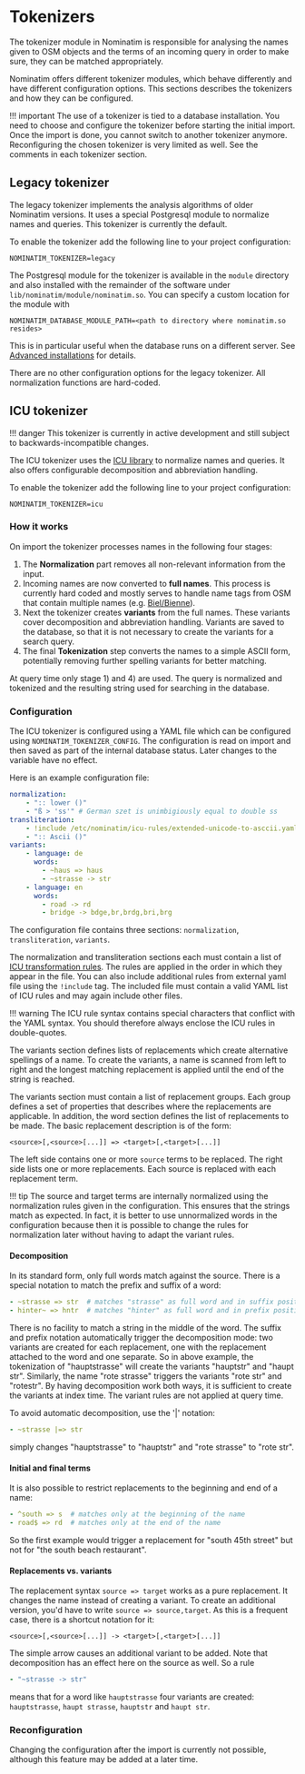 # Tokenizers

The tokenizer module in Nominatim is responsible for analysing the names given
to OSM objects and the terms of an incoming query in order to make sure, they
can be matched appropriately.

Nominatim offers different tokenizer modules, which behave differently and have
different configuration options. This sections describes the tokenizers and how
they can be configured.

!!! important
    The use of a tokenizer is tied to a database installation. You need to choose
    and configure the tokenizer before starting the initial import. Once the import
    is done, you cannot switch to another tokenizer anymore. Reconfiguring the
    chosen tokenizer is very limited as well. See the comments in each tokenizer
    section.

## Legacy tokenizer

The legacy tokenizer implements the analysis algorithms of older Nominatim
versions. It uses a special Postgresql module to normalize names and queries.
This tokenizer is currently the default.

To enable the tokenizer add the following line to your project configuration:

```
NOMINATIM_TOKENIZER=legacy
```

The Postgresql module for the tokenizer is available in the `module` directory
and also installed with the remainder of the software under
`lib/nominatim/module/nominatim.so`. You can specify a custom location for
the module with

```
NOMINATIM_DATABASE_MODULE_PATH=<path to directory where nominatim.so resides>
```

This is in particular useful when the database runs on a different server.
See [Advanced installations](Advanced-Installations.md#importing-nominatim-to-an-external-postgresql-database) for details.

There are no other configuration options for the legacy tokenizer. All
normalization functions are hard-coded.

## ICU tokenizer

!!! danger
    This tokenizer is currently in active development and still subject
    to backwards-incompatible changes.

The ICU tokenizer uses the [ICU library](http://site.icu-project.org/) to
normalize names and queries. It also offers configurable decomposition and
abbreviation handling.

To enable the tokenizer add the following line to your project configuration:

```
NOMINATIM_TOKENIZER=icu
```

### How it works

On import the tokenizer processes names in the following four stages:

1. The **Normalization** part removes all non-relevant information from the
   input.
2. Incoming names are now converted to **full names**. This process is currently
   hard coded and mostly serves to handle name tags from OSM that contain
   multiple names (e.g. [Biel/Bienne](https://www.openstreetmap.org/node/240097197)).
3. Next the tokenizer creates **variants** from the full names. These variants
   cover decomposition and abbreviation handling. Variants are saved to the
   database, so that it is not necessary to create the variants for a search
   query.
4. The final **Tokenization** step converts the names to a simple ASCII form,
   potentially removing further spelling variants for better matching.

At query time only stage 1) and 4) are used. The query is normalized and
tokenized and the resulting string used for searching in the database.

### Configuration

The ICU tokenizer is configured using a YAML file which can be configured using
`NOMINATIM_TOKENIZER_CONFIG`. The configuration is read on import and then
saved as part of the internal database status. Later changes to the variable
have no effect.

Here is an example configuration file:

``` yaml
normalization:
    - ":: lower ()"
    - "ß > 'ss'" # German szet is unimbigiously equal to double ss
transliteration:
    - !include /etc/nominatim/icu-rules/extended-unicode-to-asccii.yaml
    - ":: Ascii ()"
variants:
    - language: de
      words:
        - ~haus => haus
        - ~strasse -> str
    - language: en
      words: 
        - road -> rd
        - bridge -> bdge,br,brdg,bri,brg
```

The configuration file contains three sections:
`normalization`, `transliteration`, `variants`.

The normalization and transliteration sections each must contain a list of
[ICU transformation rules](https://unicode-org.github.io/icu/userguide/transforms/general/rules.html).
The rules are applied in the order in which they appear in the file.
You can also include additional rules from external yaml file using the
`!include` tag. The included file must contain a valid YAML list of ICU rules
and may again include other files.

!!! warning
    The ICU rule syntax contains special characters that conflict with the
    YAML syntax. You should therefore always enclose the ICU rules in
    double-quotes.

The variants section defines lists of replacements which create alternative
spellings of a name. To create the variants, a name is scanned from left to
right and the longest matching replacement is applied until the end of the
string is reached.

The variants section must contain a list of replacement groups. Each group
defines a set of properties that describes where the replacements are
applicable. In addition, the word section defines the list of replacements
to be made. The basic replacement description is of the form:

```
<source>[,<source>[...]] => <target>[,<target>[...]]
```

The left side contains one or more `source` terms to be replaced. The right side
lists one or more replacements. Each source is replaced with each replacement
term.

!!! tip
    The source and target terms are internally normalized using the
    normalization rules given in the configuration. This ensures that the
    strings match as expected. In fact, it is better to use unnormalized
    words in the configuration because then it is possible to change the
    rules for normalization later without having to adapt the variant rules.

#### Decomposition

In its standard form, only full words match against the source. There
is a special notation to match the prefix and suffix of a word:

``` yaml
- ~strasse => str  # matches "strasse" as full word and in suffix position
- hinter~ => hntr  # matches "hinter" as full word and in prefix position
```

There is no facility to match a string in the middle of the word. The suffix
and prefix notation automatically trigger the decomposition mode: two variants
are created for each replacement, one with the replacement attached to the word
and one separate. So in above example, the tokenization of "hauptstrasse" will
create the variants "hauptstr" and "haupt str". Similarly, the name "rote strasse"
triggers the variants "rote str" and "rotestr". By having decomposition work
both ways, it is sufficient to create the variants at index time. The variant
rules are not applied at query time.

To avoid automatic decomposition, use the '|' notation:

``` yaml
- ~strasse |=> str
```

simply changes "hauptstrasse" to "hauptstr" and "rote strasse" to "rote str".

#### Initial and final terms

It is also possible to restrict replacements to the beginning and end of a
name:

``` yaml
- ^south => s  # matches only at the beginning of the name
- road$ => rd  # matches only at the end of the name
```

So the first example would trigger a replacement for "south 45th street" but
not for "the south beach restaurant".

#### Replacements vs. variants

The replacement syntax `source => target` works as a pure replacement. It changes
the name instead of creating a variant. To create an additional version, you'd
have to write `source => source,target`. As this is a frequent case, there is
a shortcut notation for it:

```
<source>[,<source>[...]] -> <target>[,<target>[...]]
```

The simple arrow causes an additional variant to be added. Note that
decomposition has an effect here on the source as well. So a rule

``` yaml
- "~strasse -> str"
```

means that for a word like `hauptstrasse` four variants are created:
`hauptstrasse`, `haupt strasse`, `hauptstr` and `haupt str`.

### Reconfiguration

Changing the configuration after the import is currently not possible, although
this feature may be added at a later time.
